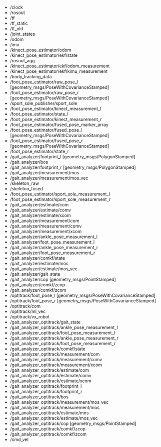 * /clock
* /rosout
* /tf
* /tf_static
* /tf_old
* /joint_states
* /odom
* /imu
* /kinect_pose_estimator/odom
* /kinect_pose_estimator/ekf/state
* /rosout_agg
* /kinect_pose_estimator/ekf/odom_measurement
* /kinect_pose_estimator/ekf/kimu_measurement
* /body_tracking_data
* /foot_pose_estimator/raw_pose_l [geometry_msgs/PoseWithCovarianceStamped]
* /foot_pose_estimator/raw_pose_r [geometry_msgs/PoseWithCovarianceStamped]
* /sport_sole_publisher/sport_sole
* /foot_pose_estimator/kinect_measurement_l
* /foot_pose_estimator/state_l
* /foot_pose_estimator/kinect_measurement_r
* /foot_pose_estimator/fused_pose_marker_array
* /foot_pose_estimator/fused_pose_l [geometry_msgs/PoseWithCovarianceStamped]
* /foot_pose_estimator/fused_pose_r [geometry_msgs/PoseWithCovarianceStamped]
* /foot_pose_estimator/state_r
* /gait_analyzer/footprint_l [geometry_msgs/PolygonStamped]
* /gait_analyzer/bos
* /gait_analyzer/footprint_r [geometry_msgs/PolygonStamped]
* /gait_analyzer/measurement/mos
* /gait_analyzer/measurement/mos_vec
* /skeleton_raw
* /skeleton_fused
* /foot_pose_estimator/sport_sole_measurement_l
* /foot_pose_estimator/sport_sole_measurement_r
* /gait_analyzer/estimate/com
* /gait_analyzer/estimate/comv
* /gait_analyzer/estimate/xcom
* /gait_analyzer/measurement/com
* /gait_analyzer/measurement/comv
* /gait_analyzer/measurement/xcom
* /gait_analyzer/ankle_pose_measurement_l
* /gait_analyzer/foot_pose_measurement_l
* /gait_analyzer/ankle_pose_measurement_r
* /gait_analyzer/foot_pose_measurement_r
* /gait_analyzer/comkf/state
* /gait_analyzer/estimate/mos
* /gait_analyzer/estimate/mos_vec
* /gait_analyzer/gait_state
* /gait_analyzer/cop [geometry_msgs/PointStamped]
* /gait_analyzer/comkf/zcop
* /gait_analyzer/comkf/zcom
* /optitrack/foot_pose_l [geometry_msgs/PoseWithCovarianceStamped]
* /optitrack/foot_pose_r [geometry_msgs/PoseWithCovarianceStamped]
* /optitrack/com
* /optitrack/ml_vec
* /optitrack/vx_robot
* /gait_analyzer_optitrack/gait_state
* /gait_analyzer_optitrack/ankle_pose_measurement_l
* /gait_analyzer_optitrack/foot_pose_measurement_l
* /gait_analyzer_optitrack/ankle_pose_measurement_r
* /gait_analyzer_optitrack/foot_pose_measurement_r
* /gait_analyzer_optitrack/comkf/state
* /gait_analyzer_optitrack/measurement/com
* /gait_analyzer_optitrack/measurement/comv
* /gait_analyzer_optitrack/measurement/xcom
* /gait_analyzer_optitrack/estimate/com
* /gait_analyzer_optitrack/estimate/comv
* /gait_analyzer_optitrack/estimate/xcom
* /gait_analyzer_optitrack/footprint_l
* /gait_analyzer_optitrack/footprint_r
* /gait_analyzer_optitrack/bos
* /gait_analyzer_optitrack/measurement/mos_vec
* /gait_analyzer_optitrack/measurement/mos
* /gait_analyzer_optitrack/estimate/mos
* /gait_analyzer_optitrack/estimate/mos_vec
* /gait_analyzer_optitrack/cop [geometry_msgs/PointStamped]
* /gait_analyzer_optitrack/comkf/zcop
* /gait_analyzer_optitrack/comkf/zcom
* /cmd_vel